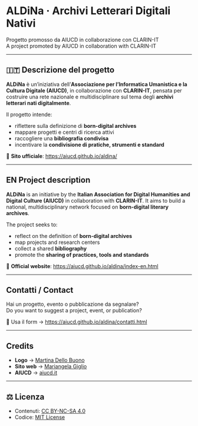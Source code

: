 # ALDiNa · Archivi Letterari Digitali Nativi  
 Progetto promosso da AIUCD in collaborazione con CLARIN-IT  
 A project promoted by AIUCD in collaboration with CLARIN-IT

---

## 🇮🇹  Descrizione del progetto

**ALDiNa** è un’iniziativa dell’**Associazione per l’Informatica Umanistica e la Cultura Digitale (AIUCD)**, in collaborazione con **CLARIN-IT**, pensata per costruire una rete nazionale e multidisciplinare sul tema degli **archivi letterari nati digitalmente**.

Il progetto intende:
- riflettere sulla definizione di **born-digital archives**
- mappare progetti e centri di ricerca attivi
- raccogliere una **bibliografia condivisa**
- incentivare la **condivisione di pratiche, strumenti e standard**

🔗 **Sito ufficiale**: https://aiucd.github.io/aldina/

---

## EN  Project description

**ALDiNa** is an initiative by the **Italian Association for Digital Humanities and Digital Culture (AIUCD)** in collaboration with **CLARIN-IT**. It aims to build a national, multidisciplinary network focused on **born-digital literary archives**.

The project seeks to:
- reflect on the definition of **born-digital archives**
- map projects and research centers
- collect a shared **bibliography**
- promote the **sharing of practices, tools and standards**

🔗 **Official website**: https://aiucd.github.io/aldina/index-en.html

---

##  Contatti / Contact

Hai un progetto, evento o pubblicazione da segnalare?  
Do you want to suggest a project, event, or publication?

📩 Usa il form → https://aiucd.github.io/aldina/contatti.html

---

##  Credits

- **Logo** → [Martina Dello Buono](https://www.unibo.it/sitoweb/martina.dellobuono2)  
- **Sito web** → [Mariangela Giglio](https://www.unibo.it/sitoweb/mariangela.giglio2)  
- **AIUCD** → [aiucd.it](https://www.aiucd.it)

---

## ⚖️ Licenza

- Contenuti: [CC BY-NC-SA 4.0](https://creativecommons.org/licenses/by-nc-sa/4.0/)
- Codice: [MIT License](LICENSE)
